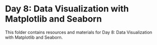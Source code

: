 # Day 8: Data Visualization with Matplotlib and Seaborn

This folder contains resources and materials for Day 8: Data Visualization with Matplotlib and Seaborn.